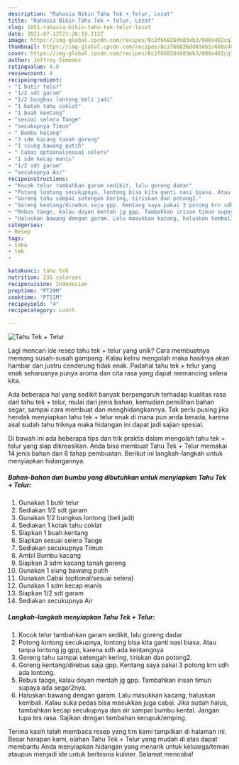 ```yaml
---
description: "Rahasia Bikin Tahu Tek + Telur, Lezat"
title: "Rahasia Bikin Tahu Tek + Telur, Lezat"
slug: 1051-rahasia-bikin-tahu-tek-telur-lezat
date: 2021-07-12T21:26:19.112Z
image: https://img-global.cpcdn.com/recipes/8c2f66826dd83eb3/680x482cq70/tahu-tek-telur-foto-resep-utama.jpg
thumbnail: https://img-global.cpcdn.com/recipes/8c2f66826dd83eb3/680x482cq70/tahu-tek-telur-foto-resep-utama.jpg
cover: https://img-global.cpcdn.com/recipes/8c2f66826dd83eb3/680x482cq70/tahu-tek-telur-foto-resep-utama.jpg
author: Jeffrey Simmons
ratingvalue: 4.8
reviewcount: 4
recipeingredient:
- "1 butir telur"
- "1/2 sdt garam"
- "1/2 bungkus lontong beli jadi"
- "1 kotak tahu coklat"
- "1 buah kentang"
- "sesuai selera Taoge"
- "secukupnya Timun"
- " Bumbu kacang"
- "3 sdm kacang tanah goreng"
- "1 siung bawang putih"
- " Cabai optionalsesuai selera"
- "1 sdm kecap manis"
- "1/2 sdt garam"
- "secukupnya Air"
recipeinstructions:
- "Kocok telur tambahkan garam sedikit, lalu goreng dadar"
- "Potong lontong secukupnya, lontong bisa kita ganti nasi biasa. Atau tanpa lontong jg gpp, karena sdh ada kentangnya"
- "Goreng tahu sampai setengah kering, tiriskan dan potong2."
- "Goreng kentang/direbus saja gpp. Kentang saya pakai 3 potong krn sdh ada lontong."
- "Rebus taoge, kalau doyan mentah jg gpp. Tambahkan irisan timun supaya ada segar2nya."
- "Haluskan bawang dengan garam. Lalu masukkan kacang, haluskan kembali. Kalau suka pedas bisa masukkan juga cabai. Jika sudah halus, tambahkan kecap secukupnya dan air sampai bumbu kental. Jangan lupa tes rasa. Sajikan dengan tambahan kerupuk/emping."
categories:
- Resep
tags:
- tahu
- tek
- 

katakunci: tahu tek  
nutrition: 235 calories
recipecuisine: Indonesian
preptime: "PT20M"
cooktime: "PT51M"
recipeyield: "4"
recipecategory: Lunch

---
```



![Tahu Tek + Telur](https://img-global.cpcdn.com/recipes/8c2f66826dd83eb3/680x482cq70/tahu-tek-telur-foto-resep-utama.jpg)

Lagi mencari ide resep tahu tek + telur yang unik? Cara membuatnya memang susah-susah gampang. Kalau keliru mengolah maka hasilnya akan hambar dan justru cenderung tidak enak. Padahal tahu tek + telur yang enak seharusnya punya aroma dan cita rasa yang dapat memancing selera kita.

Ada beberapa hal yang sedikit banyak berpengaruh terhadap kualitas rasa dari tahu tek + telur, mulai dari jenis bahan, kemudian pemilihan bahan segar, sampai cara membuat dan menghidangkannya. Tak perlu pusing jika hendak menyiapkan tahu tek + telur enak di mana pun anda berada, karena asal sudah tahu triknya maka hidangan ini dapat jadi sajian spesial.




Di bawah ini ada beberapa tips dan trik praktis dalam mengolah tahu tek + telur yang siap dikreasikan. Anda bisa membuat Tahu Tek + Telur memakai 14 jenis bahan dan 6 tahap pembuatan. Berikut ini langkah-langkah untuk menyiapkan hidangannya.

<!--inarticleads1-->

##### Bahan-bahan dan bumbu yang dibutuhkan untuk menyiapkan Tahu Tek + Telur:

1. Gunakan 1 butir telur
1. Sediakan 1/2 sdt garam
1. Gunakan 1/2 bungkus lontong (beli jadi)
1. Sediakan 1 kotak tahu coklat
1. Siapkan 1 buah kentang
1. Siapkan sesuai selera Taoge
1. Sediakan secukupnya Timun
1. Ambil  Bumbu kacang
1. Siapkan 3 sdm kacang tanah goreng
1. Gunakan 1 siung bawang putih
1. Gunakan  Cabai (optional/sesuai selera)
1. Gunakan 1 sdm kecap manis
1. Siapkan 1/2 sdt garam
1. Sediakan secukupnya Air




<!--inarticleads2-->

##### Langkah-langkah menyiapkan Tahu Tek + Telur:

1. Kocok telur tambahkan garam sedikit, lalu goreng dadar
1. Potong lontong secukupnya, lontong bisa kita ganti nasi biasa. Atau tanpa lontong jg gpp, karena sdh ada kentangnya
1. Goreng tahu sampai setengah kering, tiriskan dan potong2.
1. Goreng kentang/direbus saja gpp. Kentang saya pakai 3 potong krn sdh ada lontong.
1. Rebus taoge, kalau doyan mentah jg gpp. Tambahkan irisan timun supaya ada segar2nya.
1. Haluskan bawang dengan garam. Lalu masukkan kacang, haluskan kembali. Kalau suka pedas bisa masukkan juga cabai. Jika sudah halus, tambahkan kecap secukupnya dan air sampai bumbu kental. Jangan lupa tes rasa. Sajikan dengan tambahan kerupuk/emping.




Terima kasih telah membaca resep yang tim kami tampilkan di halaman ini. Besar harapan kami, olahan Tahu Tek + Telur yang mudah di atas dapat membantu Anda menyiapkan hidangan yang menarik untuk keluarga/teman ataupun menjadi ide untuk berbisnis kuliner. Selamat mencoba!
